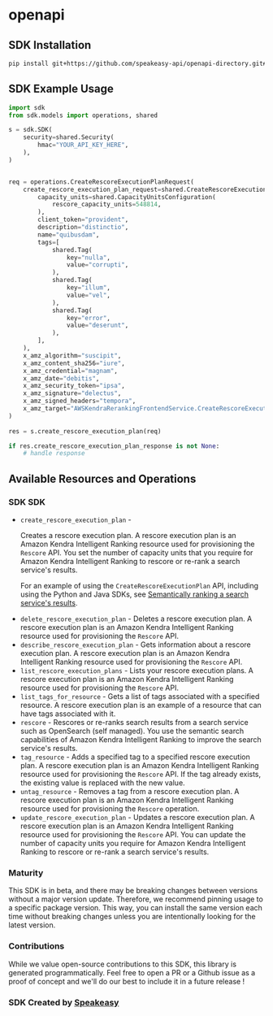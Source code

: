 # openapi

<!-- Start SDK Installation -->
## SDK Installation

```bash
pip install git+https://github.com/speakeasy-api/openapi-directory.git#subdirectory=SDKs/amazonaws.com/kendra-ranking/2022-10-19/python
```
<!-- End SDK Installation -->

## SDK Example Usage
<!-- Start SDK Example Usage -->
```python
import sdk
from sdk.models import operations, shared

s = sdk.SDK(
    security=shared.Security(
        hmac="YOUR_API_KEY_HERE",
    ),
)


req = operations.CreateRescoreExecutionPlanRequest(
    create_rescore_execution_plan_request=shared.CreateRescoreExecutionPlanRequest(
        capacity_units=shared.CapacityUnitsConfiguration(
            rescore_capacity_units=548814,
        ),
        client_token="provident",
        description="distinctio",
        name="quibusdam",
        tags=[
            shared.Tag(
                key="nulla",
                value="corrupti",
            ),
            shared.Tag(
                key="illum",
                value="vel",
            ),
            shared.Tag(
                key="error",
                value="deserunt",
            ),
        ],
    ),
    x_amz_algorithm="suscipit",
    x_amz_content_sha256="iure",
    x_amz_credential="magnam",
    x_amz_date="debitis",
    x_amz_security_token="ipsa",
    x_amz_signature="delectus",
    x_amz_signed_headers="tempora",
    x_amz_target="AWSKendraRerankingFrontendService.CreateRescoreExecutionPlan",
)
    
res = s.create_rescore_execution_plan(req)

if res.create_rescore_execution_plan_response is not None:
    # handle response
```
<!-- End SDK Example Usage -->

<!-- Start SDK Available Operations -->
## Available Resources and Operations

### SDK SDK

* `create_rescore_execution_plan` - <p>Creates a rescore execution plan. A rescore execution plan is an Amazon Kendra Intelligent Ranking resource used for provisioning the <code>Rescore</code> API. You set the number of capacity units that you require for Amazon Kendra Intelligent Ranking to rescore or re-rank a search service's results.</p> <p>For an example of using the <code>CreateRescoreExecutionPlan</code> API, including using the Python and Java SDKs, see <a href="https://docs.aws.amazon.com/kendra/latest/dg/search-service-rerank.html">Semantically ranking a search service's results</a>.</p>
* `delete_rescore_execution_plan` - Deletes a rescore execution plan. A rescore execution plan is an Amazon Kendra Intelligent Ranking resource used for provisioning the <code>Rescore</code> API.
* `describe_rescore_execution_plan` - Gets information about a rescore execution plan. A rescore execution plan is an Amazon Kendra Intelligent Ranking resource used for provisioning the <code>Rescore</code> API.
* `list_rescore_execution_plans` - Lists your rescore execution plans. A rescore execution plan is an Amazon Kendra Intelligent Ranking resource used for provisioning the <code>Rescore</code> API.
* `list_tags_for_resource` - Gets a list of tags associated with a specified resource. A rescore execution plan is an example of a resource that can have tags associated with it.
* `rescore` - Rescores or re-ranks search results from a search service such as OpenSearch (self managed). You use the semantic search capabilities of Amazon Kendra Intelligent Ranking to improve the search service's results.
* `tag_resource` - Adds a specified tag to a specified rescore execution plan. A rescore execution plan is an Amazon Kendra Intelligent Ranking resource used for provisioning the <code>Rescore</code> API. If the tag already exists, the existing value is replaced with the new value.
* `untag_resource` - Removes a tag from a rescore execution plan. A rescore execution plan is an Amazon Kendra Intelligent Ranking resource used for provisioning the <code>Rescore</code> operation.
* `update_rescore_execution_plan` - Updates a rescore execution plan. A rescore execution plan is an Amazon Kendra Intelligent Ranking resource used for provisioning the <code>Rescore</code> API. You can update the number of capacity units you require for Amazon Kendra Intelligent Ranking to rescore or re-rank a search service's results.
<!-- End SDK Available Operations -->

### Maturity

This SDK is in beta, and there may be breaking changes between versions without a major version update. Therefore, we recommend pinning usage
to a specific package version. This way, you can install the same version each time without breaking changes unless you are intentionally
looking for the latest version.

### Contributions

While we value open-source contributions to this SDK, this library is generated programmatically.
Feel free to open a PR or a Github issue as a proof of concept and we'll do our best to include it in a future release !

### SDK Created by [Speakeasy](https://docs.speakeasyapi.dev/docs/using-speakeasy/client-sdks)
